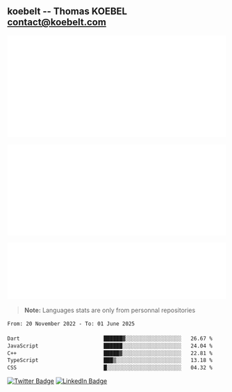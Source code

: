 ## koebelt -- Thomas KOEBEL <contact@koebelt.com>

<!-- On github since 2018-->


![Metrics](/metrics.classic.svg)



<!--![Metrics](/metrics.plugin.introduction.repository.svg)-->
![Metrics](/metrics.plugin.isocalendar.svg)



![Metrics](/metrics.plugin.languages.svg)

> **Note:** Languages stats are only from personnal repositories

<!--START_SECTION:waka-->

```txt
From: 20 November 2022 - To: 01 June 2025

Dart                           ██████▓░░░░░░░░░░░░░░░░░░   26.67 %
JavaScript                     ██████░░░░░░░░░░░░░░░░░░░   24.04 %
C++                            █████▓░░░░░░░░░░░░░░░░░░░   22.81 %
TypeScript                     ███▒░░░░░░░░░░░░░░░░░░░░░   13.18 %
CSS                            █░░░░░░░░░░░░░░░░░░░░░░░░   04.32 %
```

<!--END_SECTION:waka-->

[![Twitter Badge](https://img.shields.io/badge/Twitter-Profile-informational?style=flat&logo=twitter&logoColor=white&color=1CA2F1)](https://twitter.com/jesuis_roux)
[![LinkedIn Badge](https://img.shields.io/badge/LinkedIn-Profile-informational?style=flat&logo=linkedin&logoColor=white&color=0D76A8)](https://www.linkedin.com/in/koebelt/)
